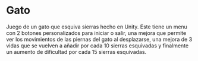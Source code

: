 # Gato

Juego de un gato que esquiva sierras hecho en Unity.
Este tiene un menu con 2 botones personalizados para iniciar o salir, una mejora que permite ver los movimientos de las piernas del gato al desplazarse, una mejora de 3 vidas que se vuelven a añadir por cada 10 sierras esquivadas y finalmente un aumento de dificultad por cada 15 sierras esquivadas.
